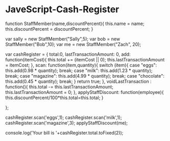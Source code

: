 # JaveScript-Cash-Register
function StaffMember(name,discountPercent){
    this.name = name;
    this.discountPercent = discountPercent;
}

var sally = new StaffMember("Sally",5);
var bob = new StaffMember("Bob",10);
var me = new StaffMember("Zach", 20);

var cashRegister = {
    total:0,
    lastTransactionAmount: 0,
    add: function(itemCost){
        this.total += (itemCost || 0);
        this.lastTransactionAmount = itemCost;
    },
    scan: function(item,quantity){
        switch (item){
        case "eggs": this.add(0.98 * quantity); break;
        case "milk": this.add(1.23 * quantity); break;
        case "magazine": this.add(4.99 * quantity); break;
        case "chocolate": this.add(0.45 * quantity); break;
        }
        return true;
    },
    voidLastTransaction : function(){
        this.total -= this.lastTransactionAmount;
        this.lastTransactionAmount = 0;
    },
    applyStaffDiscount: function(employee){
        this.discountPercent/100*this.total=this.total;
    }
    
};

cashRegister.scan('eggs',1);
cashRegister.scan('milk',1);
cashRegister.scan('magazine',3);
applyStaffDiscount(me);

console.log('Your bill is '+cashRegister.total.toFixed(2));
